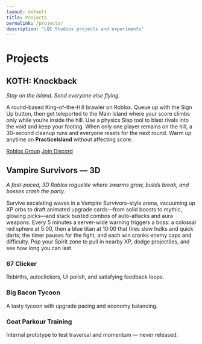 ```yaml
---
layout: default
title: Projects
permalink: /projects/
description: "LQC Studios projects and experiments"
---
```


# Projects

<section class="featured reveal">
  <div>
    <h2>KOTH: Knockback</h2>
    <p class="muted"><em>Stay on the island. Send everyone else flying.</em></p>
    <p class="muted">
      A round-based King-of-the-Hill brawler on Roblox. Queue up with the Sign Up button, then get
      teleported to the Main Island where your score climbs only while you’re inside the hill. Use a
      physics Slap tool to blast rivals into the void and keep your footing. When only one player
      remains on the hill, a 30-second cleanup runs and everyone resets for the next round. Warm up
      anytime on <strong>PracticeIsland</strong> without affecting score.
    </p>
    <p>
      <a class="btn btn--solid" href="https://www.roblox.com/share/g/5641441" target="_blank" rel="noopener">Roblox Group</a>
      <a class="btn btn--ghost" href="https://discord.gg/eFWCcxUbE7" target="_blank" rel="noopener">Join Discord</a>
    </p>
  </div>
  <div class="media"></div>
</section>

<div class="hr"></div>

<section class="featured reveal">
  <div>
    <h2>Vampire Survivors — 3D</h2>
    <p class="muted"><em>A fast-paced, 3D Roblox roguelite where swarms grow, builds break, and bosses crash the party.</em></p>
    <p class="muted">
      Survive escalating waves in a Vampire Survivors–style arena, vacuuming up XP orbs to draft animated upgrade cards—from solid boosts to mythic, glowing picks—and stack busted combos of auto-attacks and aura weapons. Every 5 minutes a server-wide warning triggers a boss: a colossal red sphere at 5:00, then a blue titan at 10:00 that fires slow hulks and quick darts; the timer pauses for the fight, and each win cranks enemy caps and difficulty. Pop your Spirit zone to pull in nearby XP, dodge projectiles, and see how long you can last.
    </p>
  </div>
  <div class="media"></div>
</section>

<div class="hr"></div>

<div class="grid">
  <article class="card reveal">
    <h3>67 Clicker</h3>
    <p class="muted">Rebirths, autoclickers, UI polish, and satisfying feedback loops.</p>
  </article>
  <article class="card reveal">
    <h3>Big Bacon Tycoon</h3>
    <p class="muted">A tasty tycoon with upgrade pacing and economy balancing.</p>
  </article>
  <article class="card reveal">
    <h3>Goat Parkour Training</h3>
    <p class="muted">Internal prototype to test traversal and momentum — never released.</p>
  </article>
</div>
